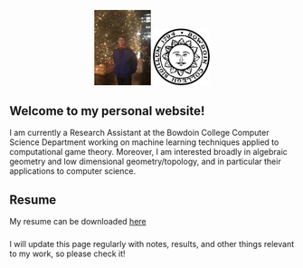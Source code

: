 <p align="center">
  <img src="/Images/IMG_2561.JPG" alt="Me" width="100"/>
  <img src="/Images/Formal_Seal_of_Bowdoin_College,_Brunswick,_ME,_USA.svg.png" alt="Logo" width="100"/>
</p>

## Welcome to my personal website!
I am currently a Research Assistant at the Bowdoin College Computer Science Department working on machine learning techniques applied to computational game theory. Moreover, I am interested broadly in algebraic geometry and low dimensional geometry/topology, and in particular their applications to computer science.

## Resume
My resume can be downloaded [here](resume.pdf)

###
I will update this page regularly with notes, results, and other things relevant to my work, so please check it!
